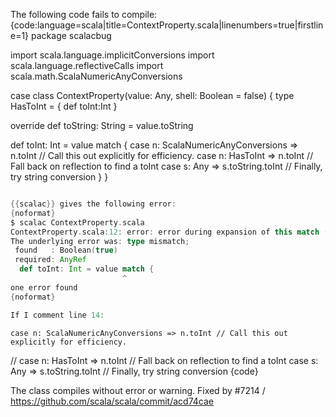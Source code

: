 The following code fails to compile:
{code:language=scala|title=ContextProperty.scala|linenumbers=true|firstline=1}
package scalacbug

import scala.language.implicitConversions
import scala.language.reflectiveCalls
import scala.math.ScalaNumericAnyConversions

case class ContextProperty(value: Any, shell: Boolean = false) {
  type HasToInt = { def toInt:Int }

  override def toString: String = value.toString

  def toInt: Int = value match {
    case n: ScalaNumericAnyConversions => n.toInt // Call this out explicitly for efficiency.
    case n: HasToInt => n.toInt                   // Fall back on reflection to find a toInt
    case s: Any => s.toString.toInt               // Finally, try string conversion
  }
}
```scala

{{scalac}} gives the following error:
{noformat}
$ scalac ContextProperty.scala 
ContextProperty.scala:12: error: error during expansion of this match (this is a scalac bug).
The underlying error was: type mismatch;
 found   : Boolean(true)
 required: AnyRef
  def toInt: Int = value match {
                         ^
one error found
{noformat}

If I comment line 14:
```
    case n: ScalaNumericAnyConversions => n.toInt // Call this out explicitly for efficiency.
//  case n: HasToInt => n.toInt                   // Fall back on reflection to find a toInt
    case s: Any => s.toString.toInt               // Finally, try string conversion
{code}

The class compiles without error or warning.
Fixed by #7214 / https://github.com/scala/scala/commit/acd74cae
